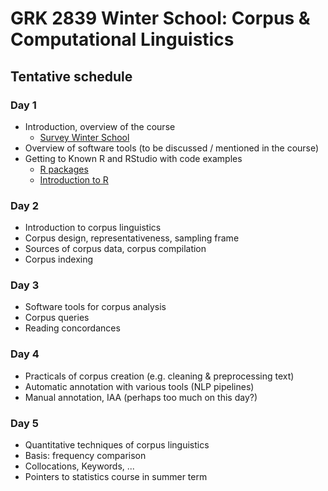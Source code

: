 # GRK 2839 Winter School: Corpus & Computational Linguistics

## Tentative schedule

### Day 1

- Introduction, overview of the course
  + [Survey Winter School](materials/survey_winter_school.html)
- Overview of software tools (to be discussed / mentioned in the course)
- Getting to Known R and RStudio with code examples
  + [R packages](materials/R/R_packages.md)
  + [Introduction to R](materials/R/01-basics.html)


### Day 2

- Introduction to corpus linguistics
- Corpus design, representativeness, sampling frame
- Sources of corpus data, corpus compilation
- Corpus indexing


### Day 3

- Software tools for corpus analysis
- Corpus queries
- Reading concordances


### Day 4

- Practicals of corpus creation (e.g. cleaning & preprocessing text)
- Automatic annotation with various tools (NLP pipelines)
- Manual annotation, IAA (perhaps too much on this day?)


### Day 5

- Quantitative techniques of corpus linguistics
- Basis: frequency comparison
- Collocations, Keywords, ...
- Pointers to statistics course in summer term
